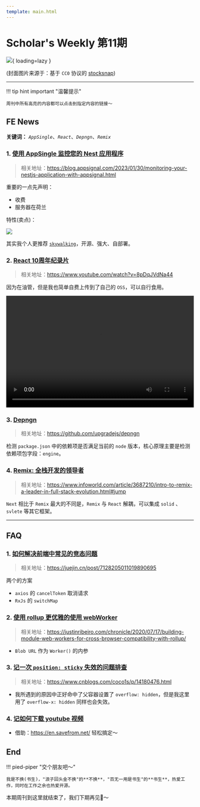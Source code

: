 ```yaml
---
template: main.html
---
```


# Scholar's Weekly 第11期

![](https://to-out-use.oss-cn-hangzhou.aliyuncs.com/common/VdM3Sh.jpg?x-oss-process=image/auto-orient,1/interlace,1/quality,q_90/format,webp){ loading=lazy }


(封面图片来源于：基于 `CC0` 协议的 [stocksnap](https://stocksnap.io/photo/botanical-flatlay-T6XJXYK40U))

------

!!! tip hint important "温馨提示"

    周刊中所有高亮的内容都可以点击到指定内容的链接～

## FE News

**关键词：** *`AppSingle`*、*`React`*、*`Depngn`*、*`Remix`*

### 1. [使用 AppSingle 监控您的 Nest 应用程序](https://blog.appsignal.com/2023/01/30/monitoring-your-nestjs-application-with-appsignal.html)
>相关地址：https://blog.appsignal.com/2023/01/30/monitoring-your-nestjs-application-with-appsignal.html

重要的一点先声明：

- 收费
- 服务器在荷兰

特性(卖点)：

![](https://to-out-use.oss-cn-hangzhou.aliyuncs.com/common/DnNXw0.png?x-oss-process=image/auto-orient,1/interlace,1/quality,q_90/format,webp)

其实我个人更推荐 [`skywalking`](https://github.com/apache/skywalking)，开源、强大、自部署。

### 2. [React 10周年纪录片](https://www.youtube.com/watch?v=8pDqJVdNa44)
>相关地址：https://www.youtube.com/watch?v=8pDqJVdNa44

因为在油管，但是我也简单自费上传到了自己的 `OSS`，可以自行食用。

<video width="100%" height="300" controls>
  <source src="https://scholarself.oss-cn-beijing.aliyuncs.com/weekly/React.js_%20The%20Documentary.mp4" type="video/mp4">
</video>

### 3. [Depngn](https://github.com/upgradejs/depngn)
> 相关地址：https://github.com/upgradejs/depngn

检测 `package.json` 中的依赖项是否满足当前的 `node` 版本，核心原理主要是检测依赖项包字段：`engine`。

### 4. [Remix: 全栈开发的领导者](https://www.infoworld.com/article/3687210/intro-to-remix-a-leader-in-full-stack-evolution.html#jump)
> 相关地址：https://www.infoworld.com/article/3687210/intro-to-remix-a-leader-in-full-stack-evolution.html#jump

`Next` 相比于 `Remix` 最大的不同是，`Remix` 与 `React` 解耦，可以集成 `solid` 、`svlete` 等其它框架。

------

## FAQ

### 1. [如何解决前端中常见的竞态问题](https://juejin.cn/post/7128205011019890695)
> 相关地址：https://juejin.cn/post/7128205011019890695

两个的方案

- `axios` 的 `cancelToken` 取消请求
- `RxJs` 的 `switchMap` 

### 2. [使用 rollup 更优雅的使用 webWorker](https://justinribeiro.com/chronicle/2020/07/17/building-module-web-workers-for-cross-browser-compatibility-with-rollup/)
> 相关地址：https://justinribeiro.com/chronicle/2020/07/17/building-module-web-workers-for-cross-browser-compatibility-with-rollup/

- `Blob URL` 作为 `Worker()` 的内参

### 3. [记一次 `position: sticky` 失效的问题排查](https://www.cnblogs.com/coco1s/p/14180476.html)
> 相关地址：https://www.cnblogs.com/coco1s/p/14180476.html

- 我所遇到的原因中正好命中了父容器设置了 `overflow: hidden`，但是我这里用了 `overflow-x: hidden` 同样也会失效。

### 4. [记如何下载 youtube 视频](https://en.savefrom.net/)

- 借助：https://en.savefrom.net/ 轻松搞定～

## End

!!! pied-piper "交个朋友吧～"

    我是不换(书生)，"浪子回头金不换"的**不换**，"百无一用是书生"的**书生**，热爱工作，同时在工作之余也热爱开源。

本期周刊到这里就结束了，我们下期再见👋～
